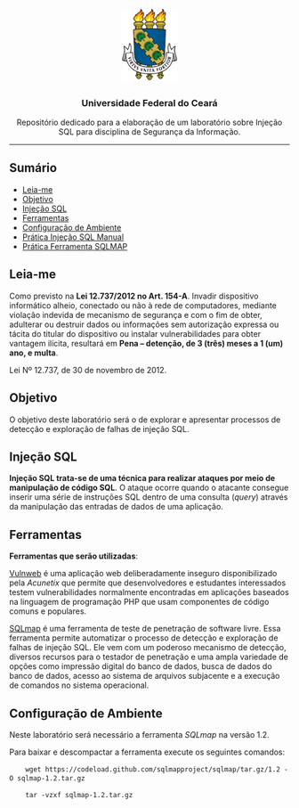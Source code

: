 <p align="center">
    <img src="img/brasao.png" alt="brasao da universidade federal do ceará." width="100px">
</p>

<h3 align="center">Universidade Federal do Ceará</h3>

<p align="center">Repositório dedicado para a elaboração de um laboratório sobre Injeção SQL para disciplina de Segurança da Informação.</p> 

---

## Sumário

- [Leia-me](#leia-me)
- [Objetivo](#objetivo)
- [Injeção SQL](#injeção-sql)
- [Ferramentas](#ferramentas)
- [Configuração de Ambiente](#configuração-de-ambiente)
- [Prática Injeção SQL Manual](#)
- [Prática Ferramenta SQLMAP](#)

## Leia-me

Como previsto na **Lei 12.737/2012 no Art. 154-A**.  Invadir dispositivo informático alheio, conectado ou não à rede de computadores, mediante violação indevida de mecanismo de segurança e com o fim de obter, adulterar ou destruir dados ou informações sem autorização expressa ou tácita do titular do dispositivo ou instalar vulnerabilidades para obter vantagem ilícita, resultará em **Pena – detenção, de 3 (três) meses a 1 (um) ano, e multa**.

Lei Nº 12.737, de 30 de novembro de 2012.

## Objetivo

O objetivo deste laboratório será o de explorar e apresentar processos de detecção e exploração de falhas de injeção SQL.

## Injeção SQL

**Injeção SQL trata-se de uma técnica para realizar ataques por meio de manipulação de código SQL**. O ataque ocorre quando o atacante consegue inserir uma série de instruções SQL dentro de uma consulta (*query*) através da manipulação das entradas de dados de uma aplicação.

## Ferramentas

**Ferramentas que serão utilizadas**:

[Vulnweb](http://testphp.vulnweb.com/) é uma aplicação web deliberadamente inseguro disponibilizado pela *Acunetix* que permite que desenvolvedores e estudantes interessados testem vulnerabilidades normalmente encontradas em aplicações baseados na linguagem de programação PHP que usam componentes de código comuns e populares. 

[SQLmap](http://sqlmap.org) é uma ferramenta de teste de penetração de software livre. Essa ferramenta permite automatizar o processo de detecção e exploração de falhas de injeção SQL. Ele vem com um poderoso mecanismo de detecção, diversos recursos para o testador de penetração e uma ampla variedade de opções como impressão digital do banco de dados, busca de dados do banco de dados, acesso ao sistema de arquivos subjacente e a execução de comandos no sistema operacional.


## Configuração de Ambiente

Neste laboratório será necessário a ferramenta *SQLmap* na versão 1.2.

Para baixar e descompactar a ferramenta execute os seguintes comandos:

```console
    wget https://codeload.github.com/sqlmapproject/sqlmap/tar.gz/1.2 -O sqlmap-1.2.tar.gz
```

```console
    tar -vzxf sqlmap-1.2.tar.gz
```